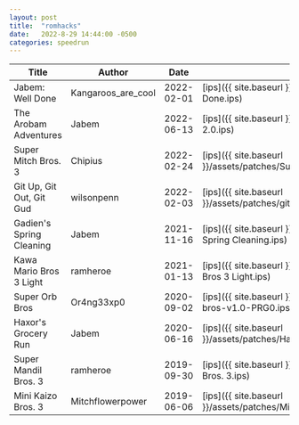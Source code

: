 ```yaml
---
layout: post
title:  "romhacks"
date:   2022-8-29 14:44:00 -0500
categories: speedrun
---
```


| Title | Author | Date | Patch | Link |
 ---- | ------ | ---- | ---- | ----- 
| Jabem: Well Done | Kangaroos_are_cool | 2022-02-01 | [ips]({{ site.baseurl }}/assets/patches/Jabem Well Done.ips) | [rh.net](https://www.romhacking.net/hacks/6562/) |
| The Arobam Adventures | Jabem | 2022-06-13 | [ips]({{ site.baseurl }}/assets/patches/SMB3AA 2.0.ips) | [rh.net](https://www.romhacking.net/hacks/6511/) |
| Super Mitch Bros. 3 | Chipius | 2022-02-24 | [ips]({{ site.baseurl }}/assets/patches/SuperMitchBros2.0.ips) | [rh.net](https://www.romhacking.net/hacks/4058/) |
| Git Up, Git Out, Git Gud | wilsonpenn | 2022-02-03 | [ips]({{ site.baseurl }}/assets/patches/git_up_git_out_git_gud_v2_01.ips) | [rh.net](https://www.romhacking.net/hacks/6424/) |
| Gadien's Spring Cleaning | Jabem | 2021-11-16 | [ips]({{ site.baseurl }}/assets/patches/Gadiens Spring Cleaning.ips) | [rh.net](https://www.romhacking.net/hacks/6527/) |
| Kawa Mario Bros 3 Light | ramheroe | 2021-01-13 | [ips]({{ site.baseurl }}/assets/patches/Kawa Mario Bros 3 Light.ips) | [rh.net](https://www.romhacking.net/hacks/5653/) |
| Super Orb Bros | Or4ng33xp0 | 2020-09-02 | [ips]({{ site.baseurl }}/assets/patches/super-orb-bros-v1.0-PRG0.ips) | [rh.net](https://www.romhacking.net/hacks/5384/) |
| Haxor's Grocery Run | Jabem | 2020-06-16 | [ips]({{ site.baseurl }}/assets/patches/Haxor_Grocery_Run_2_0.ips) | [rh.net](https://www.romhacking.net/hacks/6523/) |
| Super Mandil Bros. 3 | ramheroe | 2019-09-30 | [ips]({{ site.baseurl }}/assets/patches/Super Mandil Bros. 3.ips) | [rh.net](https://www.romhacking.net/hacks/4690/) |
| Mini Kaizo Bros. 3 | Mitchflowerpower | 2019-06-06 | [ips]({{ site.baseurl }}/assets/patches/MiniKaizoBros.3 (PRG0).ips) | [rh.net](https://www.romhacking.net/hacks/4562/) |
